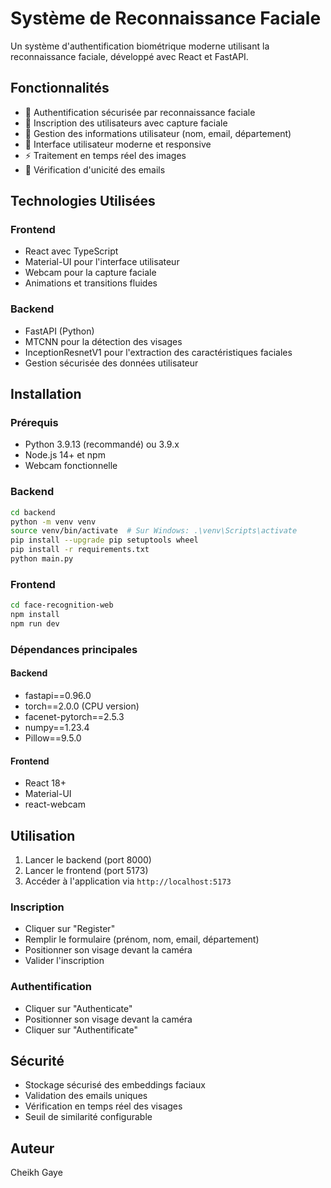 # Système de Reconnaissance Faciale

Un système d'authentification biométrique moderne utilisant la reconnaissance faciale, développé avec React et FastAPI.

## Fonctionnalités

- 🔐 Authentification sécurisée par reconnaissance faciale
- 👤 Inscription des utilisateurs avec capture faciale
- 📝 Gestion des informations utilisateur (nom, email, département)
- 🎯 Interface utilisateur moderne et responsive
- ⚡ Traitement en temps réel des images
- 🔄 Vérification d'unicité des emails

## Technologies Utilisées

### Frontend
- React avec TypeScript
- Material-UI pour l'interface utilisateur
- Webcam pour la capture faciale
- Animations et transitions fluides

### Backend
- FastAPI (Python)
- MTCNN pour la détection des visages
- InceptionResnetV1 pour l'extraction des caractéristiques faciales
- Gestion sécurisée des données utilisateur

## Installation

### Prérequis
- Python 3.9.13 (recommandé) ou 3.9.x
- Node.js 14+ et npm
- Webcam fonctionnelle

### Backend
```bash
cd backend
python -m venv venv
source venv/bin/activate  # Sur Windows: .\venv\Scripts\activate
pip install --upgrade pip setuptools wheel
pip install -r requirements.txt
python main.py
```

### Frontend
```bash
cd face-recognition-web
npm install
npm run dev
```

### Dépendances principales
#### Backend
- fastapi==0.96.0
- torch==2.0.0 (CPU version)
- facenet-pytorch==2.5.3
- numpy==1.23.4
- Pillow==9.5.0

#### Frontend
- React 18+
- Material-UI
- react-webcam

## Utilisation

1. Lancer le backend (port 8000)
2. Lancer le frontend (port 5173)
3. Accéder à l'application via `http://localhost:5173`

### Inscription
- Cliquer sur "Register"
- Remplir le formulaire (prénom, nom, email, département)
- Positionner son visage devant la caméra
- Valider l'inscription

### Authentification
- Cliquer sur "Authenticate"
- Positionner son visage devant la caméra
- Cliquer sur "Authentificate"

## Sécurité

- Stockage sécurisé des embeddings faciaux
- Validation des emails uniques
- Vérification en temps réel des visages
- Seuil de similarité configurable

## Auteur

Cheikh Gaye
